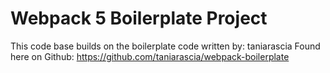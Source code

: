 
# Webpack 5 Boilerplate Project

This code base builds on the boilerplate code written by: taniarascia
Found here on Github: https://github.com/taniarascia/webpack-boilerplate



